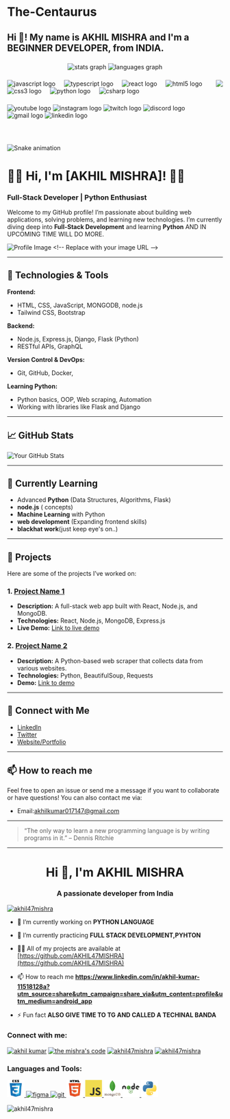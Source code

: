 # The-Centaurus


<h2 align="left">Hi 👋! My name is AKHIL MISHRA and I'm a BEGINNER DEVELOPER, from INDIA.</h2>

###

<div align="center">
  <img src="https://github-readme-stats.vercel.app/api?username=maurodesouza&hide_title=false&hide_rank=false&show_icons=true&include_all_commits=true&count_private=true&disable_animations=false&theme=dracula&locale=en&hide_border=false" height="150" alt="stats graph"  />
  <img src="https://github-readme-stats.vercel.app/api/top-langs?username=maurodesouza&locale=en&hide_title=false&layout=compact&card_width=320&langs_count=5&theme=dracula&hide_border=false" height="150" alt="languages graph"  />
</div>

###

<img align="right" height="150" src="https://i.imgflip.com/65efzo.gif"  />

###

<div align="left">
  <img src="https://cdn.jsdelivr.net/gh/devicons/devicon/icons/javascript/javascript-original.svg" height="30" alt="javascript logo"  />
  <img width="12" />
  <img src="https://cdn.jsdelivr.net/gh/devicons/devicon/icons/typescript/typescript-original.svg" height="30" alt="typescript logo"  />
  <img width="12" />
  <img src="https://cdn.jsdelivr.net/gh/devicons/devicon/icons/react/react-original.svg" height="30" alt="react logo"  />
  <img width="12" />
  <img src="https://cdn.jsdelivr.net/gh/devicons/devicon/icons/html5/html5-original.svg" height="30" alt="html5 logo"  />
  <img width="12" />
  <img src="https://cdn.jsdelivr.net/gh/devicons/devicon/icons/css3/css3-original.svg" height="30" alt="css3 logo"  />
  <img width="12" />
  <img src="https://cdn.jsdelivr.net/gh/devicons/devicon/icons/python/python-original.svg" height="30" alt="python logo"  />
  <img width="12" />
  <img src="https://cdn.jsdelivr.net/gh/devicons/devicon/icons/csharp/csharp-original.svg" height="30" alt="csharp logo"  />
</div>

###

<div align="left">
  <img src="https://img.shields.io/static/v1?message=Youtube&logo=youtube&label=&color=FF0000&logoColor=white&labelColor=&style=for-the-badge" height="35" alt="youtube logo"  />
  <img src="https://img.shields.io/static/v1?message=Instagram&logo=instagram&label=&color=E4405F&logoColor=white&labelColor=&style=for-the-badge" height="35" alt="instagram logo"  />
  <img src="https://img.shields.io/static/v1?message=Twitch&logo=twitch&label=&color=9146FF&logoColor=white&labelColor=&style=for-the-badge" height="35" alt="twitch logo"  />
  <img src="https://img.shields.io/static/v1?message=Discord&logo=discord&label=&color=7289DA&logoColor=white&labelColor=&style=for-the-badge" height="35" alt="discord logo"  />
  <img src="https://img.shields.io/static/v1?message=Gmail&logo=gmail&label=&color=D14836&logoColor=white&labelColor=&style=for-the-badge" height="35" alt="gmail logo"  />
  <img src="https://img.shields.io/static/v1?message=LinkedIn&logo=linkedin&label=&color=0077B5&logoColor=white&labelColor=&style=for-the-badge" height="35" alt="linkedin logo"  />
</div>

###

<br clear="both">

<img src="https://raw.githubusercontent.com/maurodesouza/maurodesouza/output/snake.svg" alt="Snake animation" />


       

###

# 👨‍💻 Hi, I'm [AKHIL MISHRA]! 👩‍💻

### Full-Stack Developer | Python Enthusiast

Welcome to my GitHub profile! I’m passionate about building web applications, solving problems, and learning new technologies. I’m currently diving deep into **Full-Stack Development** and learning **Python** AND IN UPCOMING TIME WILL DO MORE.

![Profile Image]([https://your-image-url.com](https://avatars.githubusercontent.com/u/156499973?v=4)) <!-- Replace with your image URL -->

---

## 🔧 Technologies & Tools

**Frontend:**  
- HTML, CSS, JavaScript, MONGODB, node.js  
- Tailwind CSS, Bootstrap

**Backend:**  
- Node.js, Express.js, Django, Flask (Python)  
- RESTful APIs, GraphQL



**Version Control & DevOps:**  
- Git, GitHub, Docker, 

**Learning Python:**  
- Python basics, OOP, Web scraping, Automation  
- Working with libraries like Flask and Django

---

## 📈 GitHub Stats

![Your GitHub Stats](https://github-readme-stats.vercel.app/api?username=akhil47mishra&show_icons=true&hide_title=true&count_private=true&hide=prs)  
<!-- Replace 'your-username' with your GitHub username -->

---

## 🌱 Currently Learning

- Advanced **Python** (Data Structures, Algorithms, Flask)
- **node.js** ( concepts)
- **Machine Learning** with Python
- **web development** (Expanding frontend skills)
- **blackhat work**(just keep eye's on..) 

---

## 💼 Projects

Here are some of the projects I’ve worked on:

### 1. [Project Name 1](https://github.com/your-username/project-1)
- **Description:** A full-stack web app built with React, Node.js, and MongoDB.  
- **Technologies:** React, Node.js, MongoDB, Express.js  
- **Live Demo:** [Link to live demo](https://your-demo-link.com)

### 2. [Project Name 2](https://github.com/your-username/project-2)
- **Description:** A Python-based web scraper that collects data from various websites.  
- **Technologies:** Python, BeautifulSoup, Requests  
- **Demo:** [Link to demo](https://your-demo-link.com)

---

## 🌟 Connect with Me

- [LinkedIn](https://www.linkedin.com/in/akhil-kumar-11518128a?utm_source=share&utm_campaign=share_via&utm_content=profile&utm_medium=android_app)
- [Twitter](https://twitter.com/your-profile)
- [Website/Portfolio](https://your-portfolio.com)

---

## 📫 How to reach me

Feel free to open an issue or send me a message if you want to collaborate or have questions! You can also contact me via:

- Email:akhilkumar017147@gmail.com

---

> “The only way to learn a new programming language is by writing programs in it.” – Dennis Ritchie

---























<h1 align="center">Hi 👋, I'm AKHIL MISHRA</h1>
<h3 align="center">A passionate developer from India</h3>

<p align="left"> <a href="https://github.com/ryo-ma/github-profile-trophy"><img src="https://github-profile-trophy.vercel.app/?username=akhil47mishra" alt="akhil47mishra" /></a> </p>

- 🔭 I’m currently working on **PYTHON LANGUAGE**

- 🌱 I’m currently practicing **FULL STACK DEVELOPMENT,PYHTON**

- 👨‍💻 All of my projects are available at [https://github.com/AKHIL47MISHRA](https://github.com/AKHIL47MISHRA)

- 📫 How to reach me **https://www.linkedin.com/in/akhil-kumar-11518128a?utm_source=share&utm_campaign=share_via&utm_content=profile&utm_medium=android_app**

- ⚡ Fun fact **ALSO GIVE TIME TO TG AND CALLED A TECHINAL BANDA**

<h3 align="left">Connect with me:</h3>
<p align="left">
<a href="https://linkedin.com/in/akhil kumar" target="blank"><img align="center" src="https://raw.githubusercontent.com/rahuldkjain/github-profile-readme-generator/master/src/images/icons/Social/linked-in-alt.svg" alt="akhil kumar" height="30" width="40" /></a>
<a href="https://www.youtube.com/c/the mishra's code" target="blank"><img align="center" src="https://raw.githubusercontent.com/rahuldkjain/github-profile-readme-generator/master/src/images/icons/Social/youtube.svg" alt="the mishra's code" height="30" width="40" /></a>
<a href="https://www.codechef.com/users/akhil47mishra" target="blank"><img align="center" src="https://cdn.jsdelivr.net/npm/simple-icons@3.1.0/icons/codechef.svg" alt="akhil47mishra" height="30" width="40" /></a>
<a href="https://www.leetcode.com/akhil47mishra" target="blank"><img align="center" src="https://raw.githubusercontent.com/rahuldkjain/github-profile-readme-generator/master/src/images/icons/Social/leet-code.svg" alt="akhil47mishra" height="30" width="40" /></a>
</p>

<h3 align="left">Languages and Tools:</h3>
<p align="left"> <a href="https://www.w3schools.com/css/" target="_blank" rel="noreferrer"> <img src="https://raw.githubusercontent.com/devicons/devicon/master/icons/css3/css3-original-wordmark.svg" alt="css3" width="40" height="40"/> </a> <a href="https://www.figma.com/" target="_blank" rel="noreferrer"> <img src="https://www.vectorlogo.zone/logos/figma/figma-icon.svg" alt="figma" width="40" height="40"/> </a> <a href="https://git-scm.com/" target="_blank" rel="noreferrer"> <img src="https://www.vectorlogo.zone/logos/git-scm/git-scm-icon.svg" alt="git" width="40" height="40"/> </a> <a href="https://www.w3.org/html/" target="_blank" rel="noreferrer"> <img src="https://raw.githubusercontent.com/devicons/devicon/master/icons/html5/html5-original-wordmark.svg" alt="html5" width="40" height="40"/> </a> <a href="https://developer.mozilla.org/en-US/docs/Web/JavaScript" target="_blank" rel="noreferrer"> <img src="https://raw.githubusercontent.com/devicons/devicon/master/icons/javascript/javascript-original.svg" alt="javascript" width="40" height="40"/> </a> <a href="https://www.mongodb.com/" target="_blank" rel="noreferrer"> <img src="https://raw.githubusercontent.com/devicons/devicon/master/icons/mongodb/mongodb-original-wordmark.svg" alt="mongodb" width="40" height="40"/> </a> <a href="https://nodejs.org" target="_blank" rel="noreferrer"> <img src="https://raw.githubusercontent.com/devicons/devicon/master/icons/nodejs/nodejs-original-wordmark.svg" alt="nodejs" width="40" height="40"/> </a> <a href="https://www.python.org" target="_blank" rel="noreferrer"> <img src="https://raw.githubusercontent.com/devicons/devicon/master/icons/python/python-original.svg" alt="python" width="40" height="40"/> </a> </p>

<p><img align="center" src="https://github-readme-stats.vercel.app/api/top-langs?username=akhil47mishra&show_icons=true&locale=en&layout=compact" alt="akhil47mishra" /></p>

